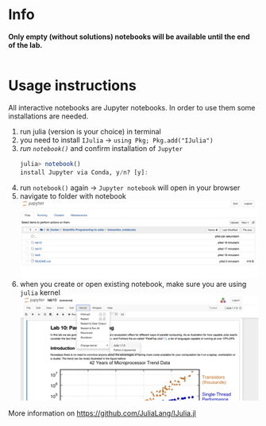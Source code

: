 # Info  
**Only empty (without solutions) notebooks will be available until the end of the lab.**
<br/><br/>
# Usage instructions
All interactive notebooks are Jupyter notebooks. 
In order to use them some installations are needed.

1) run julia (version is your choice) in terminal
2) you need to install `IJulia` -> `using Pkg; Pkg.add("IJulia")`
3) *run `notebook()`* and confirm installation of `Jupyter`
    ```julia
    julia> notebook()
    install Jupyter via Conda, y/n? [y]:
    ```
4) run `notebook()` again -> `Jupyter notebook` will open in your browser
5) navigate to folder with notebook
    ![navigate](jupyter-example.png)
6) when you create or open existing notebook, make sure you are using `julia` kernel
    ![kernel-change](kernel-change.png)


More information on https://github.com/JuliaLang/IJulia.jl
